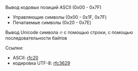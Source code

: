 Вывод кодовых позиций ASCII (0x00 - 0x7F)

- Управляющие символы (0x00 - 0x1F, 0x7F)
- Печатаемые символы (0x20 - 0x7E)

Вывод Unicode символа 🔥 с помощью строки, с помощью последовательности байтов

Ссылки:
- ASCII: [rfc20](https://datatracker.ietf.org/doc/html/rfc20)
- кодировка UTF-8: [rfc3629](https://www.rfc-editor.org/rfc/rfc3629)